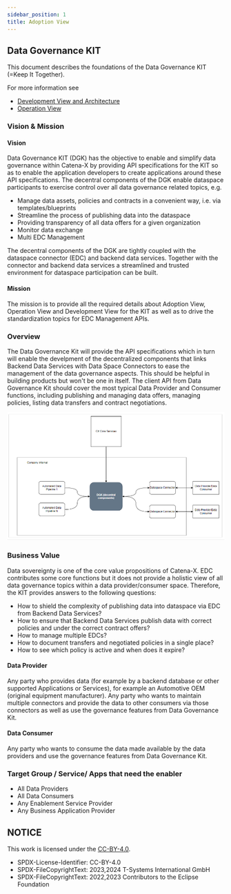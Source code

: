 ```yaml
---
sidebar_position: 1
title: Adoption View
---
```

## Data Governance KIT

<!--
 * Copyright (c) 2024 T-Systems International GmbH
 * Copyright (c) 2021,2023 Contributors to the Eclipse Foundation
 *
 * See the NOTICE file(s) distributed with this work for additional
 * information regarding copyright ownership.
 *
 * This documentation and the accompanying materials are made available under the
 * terms of the Creative Commons Attribution 4.0 International License,  which is available at
 * https://creativecommons.org/licenses/by/4.0/legalcode.
 *
 * Unless required by applicable law or agreed to in writing, software
 * distributed under the License is distributed on an "AS IS" BASIS, WITHOUT
 * WARRANTIES OR CONDITIONS OF ANY KIND, either express or implied. See the
 * License for the specific language governing permissions and limitations
 * under the License.
 *
 * SPDX-License-Identifier: CC-BY-4.0
![DatGov Kit Banner](/img/DatGovKit/DatGovKit-Icon.png)
-->

This document describes the foundations of the Data Governance KIT (=Keep It Together).

For more information see

* [Development View and Architecture](./Software%20Development%20View/page_software-development-view.md)
* [Operation View](./page_software-operation-view.md)

### Vision & Mission

#### Vision

Data Governance KIT (DGK) has the objective to enable and simplify data governance within Catena-X by providing API specifications for the KIT so as to enable the application developers to create applications around these API specifications. The decentral components of the DGK enable dataspace participants to exercise control over all data governance related topics, e.g.

* Manage data assets, policies and contracts in a convenient way, i.e. via templates/blueprints
* Streamline the process of publishing data into the dataspace
* Providing transparency of all data offers for a given organization
* Monitor data exchange
* Multi EDC Management

The decentral components of the DGK are tightly coupled with the dataspace connector (EDC) and backend data services. Together with the connector and backend data services a streamlined and trusted environment for dataspace participation can be built.

#### Mission

The mission is to provide all the required details about Adoption View, Operation View and Development View for the KIT as well as to drive the standardization topics for EDC Management APIs.

### Overview

The Data Governance Kit will provide the API specifications which in turn will enable the develpment of the decentralized components that links Backend Data Services with Data Space Connectors to ease the management of the data governance aspects. This should be helpful in building products but won't be one in itself. The client API from Data Governance Kit should cover the most typical Data Provider and Consumer functions, including publishing and managing data offers, managing policies, listing data transfers and contract negotiations.

![Data Governance Kit Overview](./resources/DGK%20Overview.png)

### Business Value

Data sovereignty is one of the core value propositions of Catena-X. EDC contributes some core functions but it does not provide a holistic view of all data governance topics within a data provider/consumer space. Therefore, the KIT provides answers to the following questions:

* How to shield the complexity of publishing data into dataspace via EDC from Backend Data Services?
* How to ensure that Backend Data Services publish data with correct policies and under the correct contract offers?
* How to manage multiple EDCs?
* How to document transfers and negotiated policies in a single place?
* How to see which policy is active and when does it expire?

#### Data Provider

Any party who provides data (for example by a backend database or other supported Applications or Services), for example an Automotive OEM (original equipment manufacturer). Any party who wants to maintain multiple connectors and provide the data to other consumers via those connectors as well as use the governance features from Data Governance Kit.

#### Data Consumer

Any party who wants to consume the data made available by the data providers and use the governance features from Data Governance Kit.

### Target Group / Service/ Apps that need the enabler

* All Data Providers
* All Data Consumers
* Any Enablement Service Provider
* Any Business Application Provider

## NOTICE

This work is licensed under the [CC-BY-4.0](https://creativecommons.org/licenses/by/4.0/legalcode).

* SPDX-License-Identifier: CC-BY-4.0
* SPDX-FileCopyrightText: 2023,2024 T-Systems International GmbH
* SPDX-FileCopyrightText: 2022,2023 Contributors to the Eclipse Foundation
